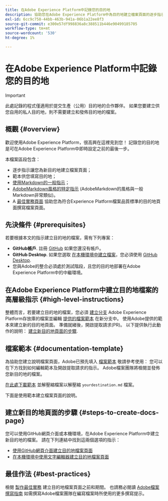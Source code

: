 ```yaml
---
title: 在Adobe Experience Platform中記錄您的目的地
description: 協助您在Adobe Experience Platform中為目的地建立檔案頁面的逐步指示
exl-id: 6cc9c758-44bb-463b-941a-06b1a22ee8f3
source-git-commit: e300e57df998836a8c388511b446e90499185705
workflow-type: tm+mt
source-wordcount: '530'
ht-degree: 1%

---
```


# 在Adobe Experience Platform中記錄您的目的地

>[!IMPORTANT]
>
>此處記錄的程式僅適用於提交生產（公用）目的地的合作夥伴。 如果您要建立供您自用的私人目的地，則不需要建立和發佈目的地的檔案。

## 概觀 {#overview}

歡迎使用Adobe Experience Platform，很高興在這裡見到您！
記錄您的目的地是可在Adobe Experience Platform中即時設定之前的最後一步。

本檔案區段包含：

* 逐步指示讓您為新目的地建立檔案頁面；
* 範本供您填寫目的地；
* [使用Markdown的一般指示](https://experienceleague.adobe.com/docs/contributor/contributor-guide/writing-essentials/markdown.html)；
* [AdobeMarkdown風格的特定指示](https://experienceleague.adobe.com/docs/contributor/contributor-guide/writing-essentials/markdown.html#custom-markdown-extensions) (AdobeMarkdown的風格與一般Markdown非常類似)。
* A [最佳實務頁面](./authoring-best-practices.md) 協助您為符合Experience Platform檔案品質標準的目的地頁面撰寫檔案頁面。

## 先決條件 {#prerequisites}

若要根據本文的指示建立目的地的檔案，需有下列專案：

* **GitHub帳戶**. 註冊 [GitHub](https://github.com/) 如果您還沒有帳戶。
* **GitHub Desktop**. 如果您選取 [在本機環境中建立檔案](./work-in-local-environment.md)，您必須使用 [GitHub Desktop](https://desktop.github.com/).
* 您與Adobe的整合必須處於測試階段，且您的目的地部署在Adobe Experience Platform中的中繼環境。

## 在Adobe Experience Platform中建立目的地檔案的高層級指示 {#high-level-instructions}

整體而言，若要建立目的地的檔案，您必須 [建立分支](https://experienceleague.adobe.com/docs/contributor/contributor-guide/setup/local-repo.html#fork-the-repository) Adobe Experience Platform存放庫的檔案並編輯 [提供的檔案範本](./self-service-template.md) 在新分支中。 使用Adobe提供的範本來建立新的目的地頁面。 準備就緒後，開啟提取請求(PR)。 以下提供執行此動作的說明： [建立新目的地頁面的步驟](./documentation-instructions.md#steps-to-create-docs-page).

<!--

* In the table of contents (TOC.md) `/help/rtcdp/TOC.md`, add a link to your new destination page. Place it within the category where your destination resides in the Adobe Experience Platform user interface (for example: mobile, social, advertising). 
* In the overview page for the respective category, add a link to your new destination page. For example, for cloud storage destinations, you would add a link to [this page](https://docs.adobe.com/content/help/en/experience-platform/rtcdp/destinations/destinations-cat/cloud-storage/cloud-storage-destinations.html). 

-->

## 檔案範本 {#documentation-template}

為協助您建立說明檔案頁面，Adobe已預先填入 [檔案範本](./self-service-template.md) 敬請參考使用： 您可以在下方找到如何編輯範本及開啟提取請求的指示。 Adobe檔案團隊將檢閱並發佈您新目的地的檔案。

[在此處下載範本](../assets/docs-framework/yourdestination-template.zip) 並解壓縮檔案以解壓縮 `yourdestination.md` 檔案。

下面是使用範本建立檔案頁面的說明。

## 建立新目的地頁面的步驟 {#steps-to-create-docs-page}

您可以使用GitHub網頁介面或本機環境，在Adobe Experience Platform中建立新目的地的檔案。 請在下列連結中找到這兩個選項的指示：

* [使用GitHub網頁介面建立目的地檔案頁面](./use-github-interface-to-create-documentation.md)
* [在本機環境中使用文字編輯器建立目的地檔案頁面](./work-in-local-environment.md)

## 最佳作法 {#best-practices}

檢閱 [製作最佳實務](/help/destinations/destination-sdk/docs-framework/authoring-best-practices.md) 建立目的地檔案頁面之前和期間。 也請務必閱讀 [Adobe檔案撰寫指南](https://experienceleague.adobe.com/docs/contributor/contributor-guide/writing-essentials/general-writing-guidance.html) 如需撰寫Adobe檔案團隊在編寫檔案時所使用的更多撰寫提示。